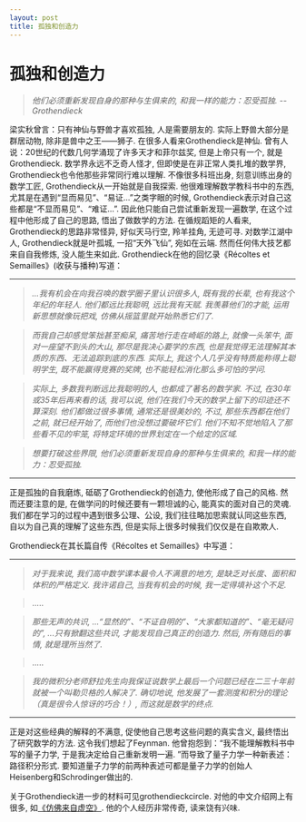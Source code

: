 ```yaml
---
layout: post
title: 孤独和创造力
---
```


# 孤独和创造力
> _他们必须重新发现自身的那种与生俱来的, 和我一样的能力：忍受孤独._        -- *Grothendieck*

梁实秋曾言：只有神仙与野兽才喜欢孤独, 人是需要朋友的. 
实际上野兽大部分是群居动物, 除非是兽中之王——狮子. 在很多人看来Grothendieck是神仙. 曾有人说：20世纪的代数几何学涌现了许多天才和菲尔兹奖, 但是上帝只有一个, 就是Grothendieck. 
数学界永远不乏奇人怪才, 但即使是在非正常人类扎堆的数学界, Grothendieck也令他那些非常同行难以理解. 
不像很多科班出身, 刻意训练出身的数学工匠, Grothendieck从一开始就是自我探索. 他很难理解数学教科书中的东西, 尤其是在遇到“显而易见”、“易证...”之类字眼的时候, Grothendieck表示对自己这些都是“不显而易见”、“难证...”. 因此他只能自己尝试重新发现一遍数学, 在这个过程中他形成了自己的思路, 悟出了做数学的方法. 在循规蹈矩的人看来, Grothendieck的思路非常怪异, 好似天马行空, 羚羊挂角, 无迹可寻. 
对数学江湖中人, Grothendieck就是叶孤城, 一招“天外飞仙”, 宛如在云端. 
然而任何伟大技艺都来自自我修炼, 没人能生来如此. 
Grothendieck在他的回忆录《Récoltes et Semailles》(收获与播种)写道：

---
>  _...我有机会在向我召唤的数学圈子里认识很多人, 既有我的长辈, 也有我这个年纪的年轻人. 他们都远比我聪明, 远比我有天赋. 我羡慕他们的才能, 运用新思想就像玩把戏, 仿佛从摇篮里就开始熟悉它们了._

>  _而我自己却感觉笨拙甚至痴呆, 痛苦地行走在崎岖的路上, 就像一头笨牛, 面对一座望不到头的大山, 那尽是我决心要学的东西, 也是我觉得无法理解其本质的东西、无法追踪到底的东西. 实际上, 我这个人几乎没有特质能称得上聪明学生, 既不能赢得竞赛的奖牌, 也不能轻松消化那么多可怕的学问._

>  _实际上, 多数我判断远比我聪明的人, 也都成了著名的数学家. 不过, 在30年或35年后再来看的话, 我可以说, 他们在我们今天的数学上留下的印迹还不算深刻. 他们都做过很多事情, 通常还是很美妙的, 不过, 那些东西都在他们之前, 就已经开始了, 而他们也没想过要破坏它们. 他们不知不觉地陷入了那些看不见的牢笼, 将特定环境的世界划定在一个给定的区域._

>  _想要打破这些界限, 他们必须重新发现自身的那种与生俱来的, 和我一样的能力：忍受孤独._
---

正是孤独的自我磨炼, 砥砺了Grothendieck的创造力, 使他形成了自己的风格. 
然而还要注意的是, 在做学问的时候还要有一颗坦诚的心, 能真实的面对自己的灵魂. 我们都在学习的过程中遇到很多公理、公设, 我们往往略加思索就认同这些东西, 自以为自己真的理解了这些东西, 但是实际上很多时候我们仅仅是在自欺欺人.

Grothendieck在其长篇自传《Récoltes et Semailles》中写道：

---
>  _对于我来说, 我们高中数学课本最令人不满意的地方, 是缺乏对长度、面积和体积的严格定义. 我许诺自己, 当我有机会的时候, 我一定得填补这个不足._

>  .....

>  _那些无声的共识, ...“显然的”、“不证自明的”、“大家都知道的”、“毫无疑问的”, ...只有掀翻这些共识, 才能发现自己真正的创造力. 然后, 所有随后的事情, 就是理所当然了._

>  .....

> _我的微积分老师舒拉先生向我保证说数学上最后一个问题已经在二三十年前就被一个叫勒贝格的人解决了. 确切地说, 他发展了一套测度和积分的理论（真是很令人惊讶的巧合！）, 而这就是数学的终点._
---
正是对这些经典的解释的不满意, 促使他自己思考这些问题的真实含义, 最终悟出了研究数学的方法. 这令我们想起了Feynman. 他曾抱怨到：“我不能理解教科书中写的量子力学, 于是我决定给自己重新发明一遍. ”而导致了量子力学一种新表述：路径积分形式. 要知道量子力学的前两种表述可都是量子力学的创始人Heisenberg和Schrodinger做出的. 

关于Grothendieck进一步的材料可见grothendieckcircle. 对他的中文介绍网上有很多, 如[《仿佛来自虚空》](http://www.douban.com/group/topic/9089929/). 他的个人经历非常传奇, 读来饶有兴味. 
